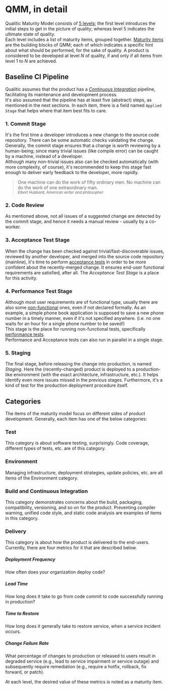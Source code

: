 # QMM, in detail
Qualitic Maturity Model consists of [5 levels](/levels); the first level introduces the initial steps to get in the picture of quality; whereas level 5 indicates the ultimate state of quality.  
Each level includes a list of maturity items, grouped together. [Maturity items](/items-catalog) are the building blocks of QMM; each of which indicates a specific hint about what should be performed, for the sake of quality.
A product is considered to be developed at level _N_ of quality, if and only if all items from level 1 to _N_ are achieved.  

## Baseline CI Pipeline
Qualitic assumes that the product has a _[Continuous Integration](https://www.atlassian.com/continuous-delivery/continuous-integration)_ pipeline, facilitating its maintenance and development process.  
It's also assumed that the pipeline has at least five (abstract) steps, as mentioned in the next sections. In each item, there is a field named `Applied Stage` that helps where that item best fits to care.

### 1. Commit Stage
It's the first time a developer introduces a new change to the source code repository. There can be some automatic checks validating the change.  
Generally, the commit stage ensures that a change is worth reviewing by a human-being; since many trivial issues (like compile error) can be caught by a machine, instead of a developer.  
Although many non-trivial issues also can be checked automatically (with more complexity, of course), it's recommended to keep this stage fast enough to deliver early feedback to the developer, more rapidly.
> One machine can do the work of fifty ordinary men. No machine can do the work of one extraordinary man.  
<small>_Elbert Hubbard, American writer and philosopher_</small>

### 2. Code Review
As mentioned above, not all issues of a suggested change are detected by the commit stage, and hence it needs a manual review - usually by a co-worker.

### 3. Acceptance Test Stage
When the change has been checked against trivial/fast-discoverable issues, reviewed by another developer, and merged into the source code repository (mainline), it's time to perform [acceptance tests](https://www.agilealliance.org/glossary/acceptance/) in order to be more confident about the recently-merged change. It ensures end-user functional requirements are satisfied, after all. The _Acceptance Test Stage_ is a place for this activity.

### 4. Performance Test Stage
Although most user requirements are of functional type, usually there are also some [non-functional](https://www.guru99.com/non-functional-requirement-type-example) ones, even if not declared formally. As an example, a simple phone book application is supposed to save a new phone number in a timely manner, even if it's not specified anywhere. (i.e. no one waits for an hour for a single phone number to be saved!)  
This stage is the place for running non-functional tests, specifically [performance tests](https://www.guru99.com/performance-testing).  
Performance and Acceptance tests can also run in parallel in a single stage.

### 5. Staging
The final stage, before releasing the change into production, is named _Staging_. Here the (recently-changed) product is deployed to a production-like environment (with the exact architecture, infrastructure, etc.). It helps identify even more issues missed in the previous stages. Furthermore, it's a kind of test for the production deployment procedure itself.


## Categories
The items of the maturity model focus on different sides of product development. Generally, each item has one of the below categories:

### Test
This category is about software testing, surprisingly. Code coverage, different types of tests, etc. are of this category.

### Environment
Managing infrastructure, deployment strategies, update policies, etc. are all items of the Environment category.

### Build and Continuous Integration
This category demonstrates concerns about the build, packaging, compatibility, versioning, and so on for the product.
Preventing compiler warning, unified code style, and static code analysis are examples of items in this category.

### Delivery
This category is about how the product is delivered to the end-users. Currently, there are four metrics for it that are described below.

##### Deployment Frequency
How often does your organization deploy code?

##### Lead Time
How long does it take to go from code commit to code successfully running in production?

##### Time to Restore
How long does it generally take to restore service, when a service incident occurs.

##### Change Failure Rate
What percentage of changes to production or released to users result in degraded service (e.g., lead to service impairment or service outage) and subsequently require remediation (e.g., require a hotfix, rollback, fix forward, or patch).  

At each level, the desired value of these metrics is noted as a maturity item.
